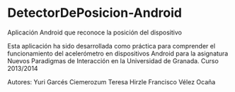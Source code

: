 DetectorDePosicion-Android
==========================

Aplicación Android que reconoce la posición del dispositivo

Esta aplicación ha sido desarrollada como práctica para comprender el funcionamiento
del acelerómetro en dispositivos Android para la asignatura Nuevos Paradigmas de
Interacción en la Universidad de Granada. Curso 2013/2014

Autores:
Yuri Garcés Ciemerozum
Teresa Hirzle
Francisco Vélez Ocaña
